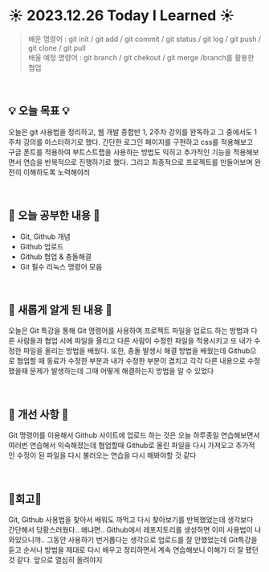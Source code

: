 # ☀️ 2023.12.26 Today I Learned ☀️
>배운 명령어 : git init / git add / git commit / git status / git log / git push / git clone / git pull <br/>
배울 예정 명령어 : git branch / git chekout / git merge /branch를 활용한 협업 <br/>

<br/>

## 💡 오늘 목표 💡
오늘은 git 사용법을 정리하고, 웹 개발 종합반 1, 2주차 강의를 완독하고 그 중에서도 1주차 강의를 마스터하기로 했다. 간단한 로그인 페이지를 구현하고 css를 적용해보고 구글 폰트를 적용하여 부트스트랩을 사용하는 방법도 익히고 추가적인 기능을 적용해보면서 연습을 반복적으로 진행하기로 했다. 그리고 최종적으로 프로젝트를 만들어보며 완전히 이해하도록 노력해야즤

<br/>

## 📖 오늘 공부한 내용 📖
- Git, Github 개념 <br/>
- Github 업로드 <br/>
- Github 협업 & 충돌해결 <br/>
- Git 필수 리눅스 명령어 모음 <br/>

<br/>

## 📖 새롭게 알게 된 내용 📖
오늘은 Git 특강을 통해 Git 명령어를 사용하여 프로젝트 파일을 업로드 하는 방법과 다른 사람들과 협업 시에 파일을 올리고 다른 사람이 수정한 파일을 적용시키고 또 내가 수정한 파일을 올리는 방법을 배웠다. 또한, 충돌 발생시 해결 방법을 배웠는데 Github으로 협업할 때 동료가 수정한 부분과 내가 수정한 부분이 겹치고 각각 다른 내용으로 수정했을때 문제가 발생하는데 그때 어떻게 해결하는지 방법을 알 수 있었다

<br/>

## 📁 개선 사항 📁
Git 명령어를 이용해서 Github 사이트에 업로드 하는 것은 오늘 하루종일 연습해보면서 여러번 연습해서 익숙해졌는데 협업할때 Github로 올린 파일을 다시 가져오고 추가적인 수정이 된 파일을 다시 불러오는 연습을 다시 해봐야할 것 같다

<br/>

## 🧸회고🧸
Git, Github 사용법을 찾아서 배워도 까먹고 다시 찾아보기를 반복했었는데 생각보다 간단해서 당황스러웠다.. 왜냐면.. Github에서 레포지토리를 생성하면 이미 사용법이 나와있으니꺄.. 그동안 사용하기 번거롭다는 생각으로 업로드를 잘 안했었는데 Git특강을 듣고 순서나 방법을 제대로 다시 배우고 정리하면서 계속 연습해보니 이해가 더 잘 됐던 것 같다. 앞으로 열심히 올려야지
